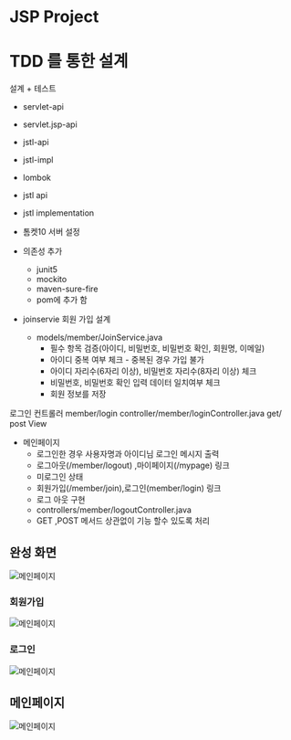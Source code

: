 # JSP Project 


# TDD 를 통한 설계
설계 + 테스트 
- servlet-api
- servlet.jsp-api
- jstl-api
- jstl-impl
- lombok
- jstl api
- jstl implementation

- 톰켓10 서버 설정 

- 의존성 추가 
    - junit5
    - mockito
    - maven-sure-fire 
    - pom에 추가 함

- joinservie 회원 가입 설계
  - models/member/JoinService.java
    - 필수 항목 검증(아이디, 비밀번호, 비밀번호 확인, 회원명, 이메일)
    - 아이디 중복 여부 체크 - 중복된 경우 가입 불가
    - 아이디 자리수(6자리 이상), 비밀번호 자리수(8자리 이상) 체크
    - 비밀번호, 비밀번호 확인 입력 데이터 일치여부 체크
    - 회원 정보를 저장

로그인 
  컨트롤러 member/login 
  controller/member/loginController.java
  get/
  post
  View

- 메인페이지 
  - 로그인한 경우 사용자명과 아이디님 로그인 메시지 출력 
  - 로그아웃(/member/logout) ,마이페이지(/mypage) 링크 
  - 미로그인 상태 
  - 회원가입(/member/join),로그인(member/login) 링크 
  - 로그 아웃 구현 
  - controllers/member/logoutController.java
  - GET ,POST 메서드 상관없이 기능 할수 있도록 처리 


## 완성 화면 
  ![메인페이지](주소)
### 회원가입 
  ![메인페이지](주소)
### 로그인 
  ![메인페이지](주소)

## 메인페이지 
  ![메인페이지](주소)









